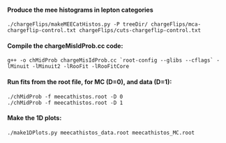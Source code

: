 #### Produce the mee histograms in lepton categories

```
./chargeFlips/makeMEECatHistos.py -P treeDir/ chargeFlips/mca-chargeflip-control.txt chargeFlips/cuts-chargeflip-control.txt
```

#### Compile the chargeMisIdProb.cc code:

```
g++ -o chMidProb chargeMisIdProb.cc `root-config --glibs --cflags` -lMinuit -lMinuit2 -lRooFit -lRooFitCore
```

#### Run fits from the root file, for MC (D=0), and data (D=1):

```
./chMidProb -f meecathistos.root -D 0
./chMidProb -f meecathistos.root -D 1
```

#### Make the 1D plots:

```
./make1DPlots.py meecathistos_data.root meecathistos_MC.root
```
